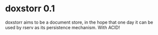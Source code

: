 # doxstorr 0.1

doxstorr aims to be a document store, in the hope that one day it can be used by rserv as its persistence mechanism.  With ACID!
